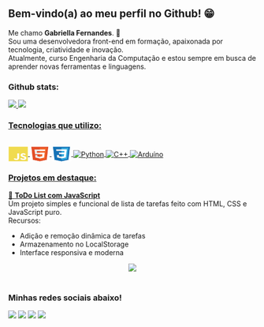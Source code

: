 ## Bem-vindo(a) ao meu perfil no Github! 😁
Me chamo **Gabriella Fernandes**. 🌌  
Sou uma desenvolvedora front-end em formação, apaixonada por tecnologia, criatividade e inovação.  
Atualmente, curso Engenharia da Computação e estou sempre em busca de aprender novas ferramentas e linguagens.

### Github stats:
 <div>
   <a href="https://github.com/S4t8rn0">
   <img height="180em" src="https://github-readme-stats.vercel.app/api?username=S4t8rn0&show_icons=true&theme=tokyonight&include_all_commits=true&count_private=true"/>
   <img height="180em" src="https://github-readme-stats.vercel.app/api/top-langs/?username=S4t8rn0&layout=compact&langs_count=6&theme=tokyonight"/>
</div>

### Tecnologias que utilizo:
<div style="display: inline_block"><br>
  <img align="center" alt="Js" height="30" width="40" src="https://raw.githubusercontent.com/devicons/devicon/master/icons/javascript/javascript-plain.svg">
  <img align="center" alt="HTML" height="30" width="40" src="https://raw.githubusercontent.com/devicons/devicon/master/icons/html5/html5-original.svg">
  <img align="center" alt="CSS" height="30" width="40" src="https://raw.githubusercontent.com/devicons/devicon/master/icons/css3/css3-original.svg">
  <img align="center" alt="Python" height="30" width="40" src="https://cdn.jsdelivr.net/gh/devicons/devicon/icons/python/python-original.svg">
  <img align="center" alt="C++" height="30" width="40" src="https://cdn.jsdelivr.net/gh/devicons/devicon/icons/cplusplus/cplusplus-plain.svg">
  <img align="center" alt="Arduíno" height="30" width="40" src="https://cdn.jsdelivr.net/gh/devicons/devicon/icons/arduino/arduino-original.svg">         
</div>

 ### Projetos em destaque:
🧠 [**ToDo List com JavaScript**](https://github.com/S4t8rn0/to-do-list)  
Um projeto simples e funcional de lista de tarefas feito com HTML, CSS e JavaScript puro.  
Recursos:
- Adição e remoção dinâmica de tarefas
- Armazenamento no LocalStorage
- Interface responsiva e moderna
<div align="center">
 <img src="https://github.com/user-attachments/assets/f08bd98c-e95d-4145-b9e7-1bb2f518bad8" height="200"/>
</div>

<br>
 
### Minhas redes sociais abaixo!
 
<div> 
  <a href="https://instagram.com/hellogabyys" target="_blank"><img src="https://img.shields.io/badge/-Instagram-%23E4405F?style=for-the-badge&logo=instagram&logoColor=white" target="_blank"></a>
 <a href="" target="_blank"><img src="https://img.shields.io/badge/Discord-7289DA?style=for-the-badge&logo=discord&logoColor=white" target="_blank"></a> 
  <a href = "mailto:gabyfmarques2003@gmail.com"><img src="https://img.shields.io/badge/-Gmail-%23333?style=for-the-badge&logo=gmail&logoColor=white" target="_blank"></a>
  <a href="https://www.linkedin.com/in/gabriella-fernandes-1b56882b0/" target="_blank"><img src="https://img.shields.io/badge/-LinkedIn-%230077B5?style=for-the-badge&logo=linkedin&logoColor=white" target="_blank"></a>
</div>
